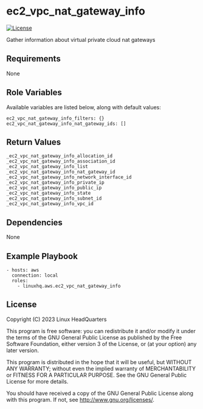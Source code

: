 # ec2\_vpc\_nat\_gateway\_info

[![License](https://img.shields.io/badge/license-GPLv3-lightgreen)](https://www.gnu.org/licenses/gpl-3.0.en.html#license-text)

Gather information about virtual private cloud nat gateways

## Requirements

None

## Role Variables

Available variables are listed below, along with default values:

    ec2_vpc_nat_gateway_info_filters: {}
    ec2_vpc_nat_gateway_info_nat_gateway_ids: []

## Return Values

    _ec2_vpc_nat_gateway_info_allocation_id
    _ec2_vpc_nat_gateway_info_association_id
    _ec2_vpc_nat_gateway_info_list
    _ec2_vpc_nat_gateway_info_nat_gateway_id
    _ec2_vpc_nat_gateway_info_network_interface_id
    _ec2_vpc_nat_gateway_info_private_ip
    _ec2_vpc_nat_gateway_info_public_ip
    _ec2_vpc_nat_gateway_info_state
    _ec2_vpc_nat_gateway_info_subnet_id
    _ec2_vpc_nat_gateway_info_vpc_id

## Dependencies

None

## Example Playbook

    - hosts: aws
      connection: local
      roles:
        - linuxhq.aws.ec2_vpc_nat_gateway_info

## License

Copyright (C) 2023 Linux HeadQuarters

This program is free software: you can redistribute it and/or modify
it under the terms of the GNU General Public License as published by
the Free Software Foundation, either version 3 of the License, or
(at your option) any later version.

This program is distributed in the hope that it will be useful,
but WITHOUT ANY WARRANTY; without even the implied warranty of
MERCHANTABILITY or FITNESS FOR A PARTICULAR PURPOSE. See the
GNU General Public License for more details.

You should have received a copy of the GNU General Public License
along with this program. If not, see <http://www.gnu.org/licenses/>.
